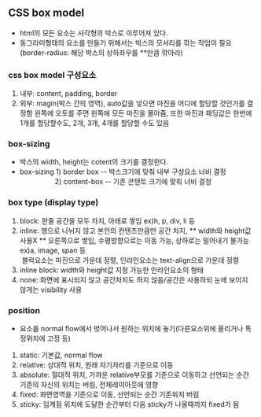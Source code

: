 ## CSS box model
* html의 모든 요소는 사각형의 박스로 이루어져 있다. 
* 동그라미형태의 요소를 만들기 위해서는 박스의 모서리를 깎는 작업이 필요(border-radius: 해당 박스의 상하좌우를 **만큼 깎아라)

### css box model 구성요소
1. 내부: content, padding, border
2. 외부: magin(박스 간의 영역), auto값을 넣으면 마진을 어디에 할당할 것인가를 결정함 왼쪽에 오토를 주면 왼쪽에 모든 마진을 몰아줌, 또한 마진과 패딩값은 한번에 1개를 할당할수도, 2개, 3개, 4개를 할당할 수도 있음

### box-sizing
* 박스의 width, height는 cotent의 크기를 결정한다.
* box-sizing 1) border box -- 박스크기에 맞춰 내부 구성요소 너비 결정<br>
&nbsp;&nbsp;&nbsp;&nbsp;&nbsp;&nbsp;&nbsp;&nbsp;&nbsp;&nbsp;&nbsp;&nbsp;&nbsp;&nbsp;&nbsp;&nbsp;&nbsp;&nbsp;2) content-box --  기존 콘텐트 크기에 맞춰 너비 결정

### box type (display type)
1. block: 한줄 공간을 모두 차지, 아래로 쌓임 ex)h, p, div, li 등
2. inline: 행으로 나뉘지 않고 본인의 컨텐츠만큼만 공간 차지, ** width와 height값 사용X ** 오른쪽으로 쌓임, 수평방향으로는 이동 가능, 상하로는 밀어내기 불가능 ex)a, image, span 등 <br>
  블럭요소는 마진으로 가운데 정렬, 인라인요소는 text-align으로 가운데 정렬
3. inline block: width와 height값 지정 가능한 인라인요소의 형태
4. none: 화면에 표시되지 않고 공간차지도 하지 않음/공간은 사용하되 눈에 보이지 않게는 visibility 사용

### position
* 요소를 normal flow에서 벗어나서 원하는 위치에 놓기(다른요소위에 올리거나 특정위치에 고정 등)

1. static: 기본값, normal flow
2. relative: 상대적 위치, 원래 자기자리를 기준으로 이동
3. absolute: 절대적 위치, 가까운 relative부모를 기준으로 이동하고 선언되는 순간 기존의 자신의 위치는 버림, 전체레이아웃에 영향
4. fixed: 화면영역을 기준으로 이동, 선언되는 순간 기존위치 버림
5. sticky: 임계점 위치에 도달한 순간부터 다음 sticky가 나올때까지 fixed가 됨